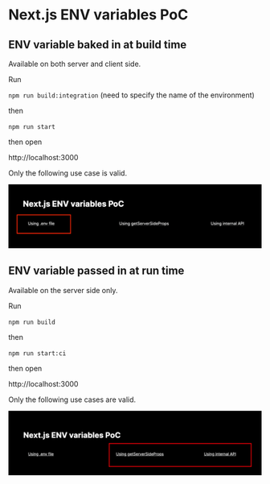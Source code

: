 # Next.js ENV variables PoC

## ENV variable baked in at build time

Available on both server and client side.

Run

`npm run build:integration` (need to specify the name of the environment)

then

`npm run start`

then open

http://localhost:3000

Only the following use case is valid.

![Using .env file](./docs/images/env-file.png)

## ENV variable passed in at run time

Available on the server side only.

Run

`npm run build`

then

`npm run start:ci`

then open

http://localhost:3000

Only the following use cases are valid.

![Using .env file](./docs/images/runtime.png)
